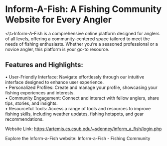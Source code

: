 <h1>Inform-A-Fish: A Fishing Community Website for Every Angler</h1>

<\t>Inform-A-Fish is a comprehensive online platform designed for anglers of all levels, offering a community-centered space tailored to meet the needs of fishing enthusiasts. Whether you’re a seasoned professional or a novice angler, this platform is your go-to resource.

<h2>Features and Highlights:</h2>

</t>• User-Friendly Interface: Navigate effortlessly through our intuitive interface designed to enhance user experience.</br>
</t>• Personalized Profiles: Create and manage your profile, showcasing your fishing experiences and interests.</br>
</t>• Community Engagement: Connect and interact with fellow anglers, share tips, stories, and insights.</br>
</t>• Resourceful Tools: Access a range of tools and resources to improve fishing skills, including weather updates, fishing hotspots, and gear recommendations.</br>

Website Link: https://artemis.cs.csub.edu/~sdenney/inform_a_fish/login.php

Explore the Inform-a-Fish website: Inform-a-Fish - Fishing Community
